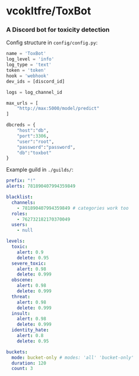 # vcokltfre/ToxBot

### A Discord bot for toxicity detection

Config structure in `config/config.py`:
```py
name = 'ToxBot'
log_level = 'info'
log_type = 'text'
token = 'token'
hook = 'webhook'
dev_ids = [discord_id]

logs = log_channel_id

max_urls = [
    "http://max:5000/model/predict"
]

dbcreds = {
    "host":"db",
    "port":3306,
    "user":"root",
    "password":"password",
    "db":"toxbot"
}
```

Example guild in `./guilds/`:
```yml
prefix: "!"
alerts: 781890407994359849

blacklist:
  channels:
    - 781890407994359849 # categories work too
  roles:
    - 762732182170370049
  users:
    - null

levels:
  toxic:
    alert: 0.9
    delete: 0.95
  severe_toxic:
    alert: 0.98
    delete: 0.999
  obscene:
    alert: 0.98
    delete: 0.999
  threat:
    alert: 0.98
    delete: 0.999
  insult:
    alert: 0.98
    delete: 0.999
  identity_hate:
    alert: 0.8
    delete: 0.95

buckets:
  mode: bucket-only # modes: 'all' 'bucket-only'
  duration: 120
  count: 3
```